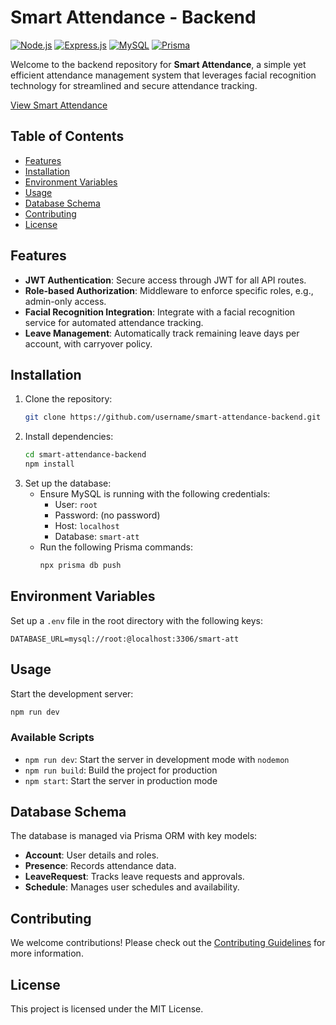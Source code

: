# Smart Attendance - Backend

[![Node.js](https://img.shields.io/badge/Node.js-v18.x-green)](https://nodejs.org/) 
[![Express.js](https://img.shields.io/badge/Express-v4.x-lightgrey)](https://expressjs.com/) 
[![MySQL](https://img.shields.io/badge/MySQL-v8.x-blue)](https://www.mysql.com/) 
[![Prisma](https://img.shields.io/badge/Prisma-v5.x-purple)](https://www.prisma.io/)

Welcome to the backend repository for **Smart Attendance**, a simple yet efficient attendance management system that leverages facial recognition technology for streamlined and secure attendance tracking.

[View Smart Attendance](https://smart-att.curaweda.com/)

## Table of Contents
- [Features](#features)
- [Installation](#installation)
- [Environment Variables](#environment-variables)
- [Usage](#usage)
- [Database Schema](#database-schema)
- [Contributing](#contributing)
- [License](#license)

## Features
- **JWT Authentication**: Secure access through JWT for all API routes.
- **Role-based Authorization**: Middleware to enforce specific roles, e.g., admin-only access.
- **Facial Recognition Integration**: Integrate with a facial recognition service for automated attendance tracking.
- **Leave Management**: Automatically track remaining leave days per account, with carryover policy.

## Installation

1. Clone the repository:
   ```bash
   git clone https://github.com/username/smart-attendance-backend.git
   ```
2. Install dependencies:
   ```bash
   cd smart-attendance-backend
   npm install
   ```
3. Set up the database:
   - Ensure MySQL is running with the following credentials:
     - User: `root`
     - Password: (no password)
     - Host: `localhost`
     - Database: `smart-att`
   - Run the following Prisma commands:
     ```bash
     npx prisma db push
     ```

## Environment Variables
Set up a `.env` file in the root directory with the following keys:
```env
DATABASE_URL=mysql://root:@localhost:3306/smart-att
```

## Usage
Start the development server:
```bash
npm run dev
```

### Available Scripts
- `npm run dev`: Start the server in development mode with `nodemon`
- `npm run build`: Build the project for production
- `npm start`: Start the server in production mode

## Database Schema

The database is managed via Prisma ORM with key models:
- **Account**: User details and roles.
- **Presence**: Records attendance data.
- **LeaveRequest**: Tracks leave requests and approvals.
- **Schedule**: Manages user schedules and availability.

## Contributing
We welcome contributions! Please check out the [Contributing Guidelines](./CONTRIBUTING.md) for more information.

## License
This project is licensed under the MIT License.

